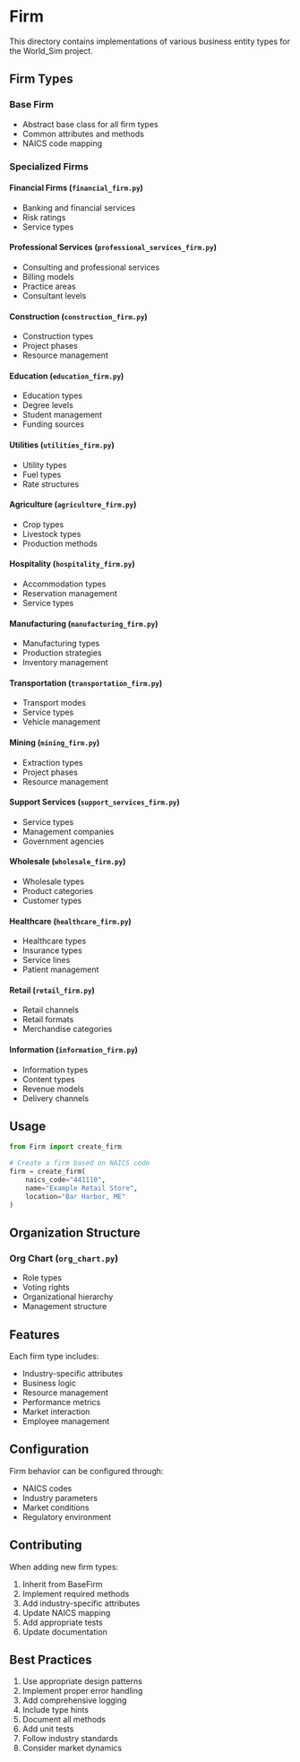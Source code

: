# Firm

This directory contains implementations of various business entity types for the World_Sim project.

## Firm Types

### Base Firm
- Abstract base class for all firm types
- Common attributes and methods
- NAICS code mapping

### Specialized Firms

#### Financial Firms (`financial_firm.py`)
- Banking and financial services
- Risk ratings
- Service types

#### Professional Services (`professional_services_firm.py`)
- Consulting and professional services
- Billing models
- Practice areas
- Consultant levels

#### Construction (`construction_firm.py`)
- Construction types
- Project phases
- Resource management

#### Education (`education_firm.py`)
- Education types
- Degree levels
- Student management
- Funding sources

#### Utilities (`utilities_firm.py`)
- Utility types
- Fuel types
- Rate structures

#### Agriculture (`agriculture_firm.py`)
- Crop types
- Livestock types
- Production methods

#### Hospitality (`hospitality_firm.py`)
- Accommodation types
- Reservation management
- Service types

#### Manufacturing (`manufacturing_firm.py`)
- Manufacturing types
- Production strategies
- Inventory management

#### Transportation (`transportation_firm.py`)
- Transport modes
- Service types
- Vehicle management

#### Mining (`mining_firm.py`)
- Extraction types
- Project phases
- Resource management

#### Support Services (`support_services_firm.py`)
- Service types
- Management companies
- Government agencies

#### Wholesale (`wholesale_firm.py`)
- Wholesale types
- Product categories
- Customer types

#### Healthcare (`healthcare_firm.py`)
- Healthcare types
- Insurance types
- Service lines
- Patient management

#### Retail (`retail_firm.py`)
- Retail channels
- Retail formats
- Merchandise categories

#### Information (`information_firm.py`)
- Information types
- Content types
- Revenue models
- Delivery channels

## Usage

```python
from Firm import create_firm

# Create a firm based on NAICS code
firm = create_firm(
    naics_code="441110",
    name="Example Retail Store",
    location="Bar Harbor, ME"
)
```

## Organization Structure

### Org Chart (`org_chart.py`)
- Role types
- Voting rights
- Organizational hierarchy
- Management structure

## Features

Each firm type includes:
- Industry-specific attributes
- Business logic
- Resource management
- Performance metrics
- Market interaction
- Employee management

## Configuration

Firm behavior can be configured through:
- NAICS codes
- Industry parameters
- Market conditions
- Regulatory environment

## Contributing

When adding new firm types:
1. Inherit from BaseFirm
2. Implement required methods
3. Add industry-specific attributes
4. Update NAICS mapping
5. Add appropriate tests
6. Update documentation

## Best Practices

1. Use appropriate design patterns
2. Implement proper error handling
3. Add comprehensive logging
4. Include type hints
5. Document all methods
6. Add unit tests
7. Follow industry standards
8. Consider market dynamics 